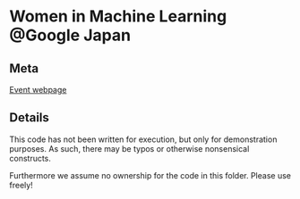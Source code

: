 # Women in Machine Learning @Google Japan

## Meta

[Event webpage](https://www.meetup.com/Machine-Learning-Tokyo/events/267954297/)

## Details

This code has not been written for execution, but only for demonstration purposes.
As such, there may be typos or otherwise nonsensical constructs.

Furthermore we assume no ownership for the code in this folder. Please use freely!
